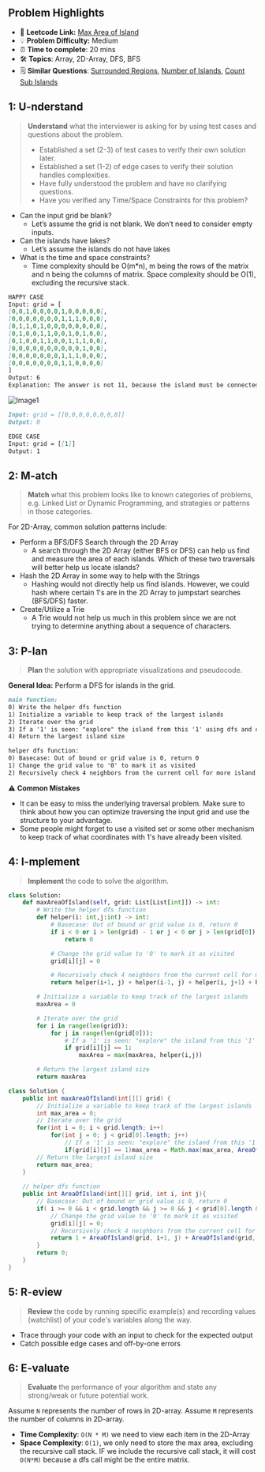 ## Problem Highlights

* 🔗 **Leetcode Link:** [Max Area of Island](https://leetcode.com/problems/max-area-of-island/) 
* 💡 **Problem Difficulty:** Medium
* ⏰ **Time to complete**: 20 mins
* 🛠️ **Topics**: Array, 2D-Array, DFS, BFS
* 🗒️ **Similar Questions**: [Surrounded Regions](https://leetcode.com/problems/surrounded-regions/), [Number of Islands](https://leetcode.com/problems/number-of-islands/), [Count Sub Islands](https://leetcode.com/problems/count-sub-islands/)
    
## 1: U-nderstand
 
> **Understand** what the interviewer is asking for by using test cases and questions about the problem.
> 
> - Established a set (2-3) of test cases to verify their own solution later.
> - Established a set (1-2) of edge cases to verify their solution handles complexities.
> - Have fully understood the problem and have no clarifying questions.
> - Have you verified any Time/Space Constraints for this problem?

- Can the input grid be blank?
    - Let’s assume the grid is not blank. We don’t need to consider empty inputs.
- Can the islands have lakes?
    - Let’s assume the islands do not have lakes
- What is the time and space constraints?
    - Time complexity should be O(m*n), m being the rows of the matrix and n being the columns of matrix. Space complexity should be O(1), excluding the recursive stack.


```markdown
HAPPY CASE
Input: grid = [
[0,0,1,0,0,0,0,1,0,0,0,0,0],
[0,0,0,0,0,0,0,1,1,1,0,0,0],
[0,1,1,0,1,0,0,0,0,0,0,0,0],
[0,1,0,0,1,1,0,0,1,0,1,0,0],
[0,1,0,0,1,1,0,0,1,1,1,0,0],
[0,0,0,0,0,0,0,0,0,0,1,0,0],
[0,0,0,0,0,0,0,1,1,1,0,0,0],
[0,0,0,0,0,0,0,1,1,0,0,0,0]
]
Output: 6
Explanation: The answer is not 11, because the island must be connected 4-directionally.
```
![Image1](https://assets.leetcode.com/uploads/2021/05/01/maxarea1-grid.jpg)
```markdown
Input: grid = [[0,0,0,0,0,0,0,0]]
Output: 0

EDGE CASE
Input: grid = [[1]]
Output: 1

```   
    
## 2: M-atch

> **Match** what this problem looks like to known categories of problems, e.g. Linked List or Dynamic Programming, and strategies or patterns in those categories.

For 2D-Array, common solution patterns include:

- Perform a BFS/DFS Search through the 2D Array
    - A search through the 2D Array (either BFS or DFS) can help us find and measure the area of each islands. Which of these two traversals will better help us locate islands?
- Hash the 2D Array in some way to help with the Strings
    - Hashing would not directly help us find islands. However, we could hash where certain 1's are in the 2D Array to jumpstart searches (BFS/DFS) faster.
- Create/Utilize a Trie
    - A Trie would not help us much in this problem since we are not trying to determine anything about a sequence of characters.



## 3: P-lan

> **Plan** the solution with appropriate visualizations and pseudocode.

**General Idea:** Perform a DFS for islands in the grid.

```markdown
main function:
0) Write the helper dfs function
1) Initialize a variable to keep track of the largest islands
2) Iterate over the grid
3) If a '1' is seen: "explore" the island from this '1' using dfs and check size against previously recorded max area
4) Return the largest island size

helper dfs function:
0) Basecase: Out of bound or grid value is 0, return 0
1) Change the grid value to '0' to mark it as visited
2) Recursively check 4 neighbors from the current cell for more island cells (1's) and tack on 1 to account for this square
```

⚠️ **Common Mistakes**
* It can be easy to miss the underlying traversal problem. Make sure to think about how you can optimize traversing the input grid and use the structure to your advantage.
* Some people might forget to use a visited set or some other mechanism to keep track of what coordinates with 1's have already been visited.

## 4: I-mplement

> **Implement** the code to solve the algorithm.

```python
class Solution:
    def maxAreaOfIsland(self, grid: List[List[int]]) -> int:
        # Write the helper dfs function
        def helper(i: int,j:int) -> int:
            # Basecase: Out of bound or grid value is 0, return 0
            if i < 0 or i > len(grid) - 1 or j < 0 or j > len(grid[0]) - 1 or grid[i][j] == 0:
                return 0

            # Change the grid value to '0' to mark it as visited
            grid[i][j] = 0

            # Recursively check 4 neighbors from the current cell for more island cells (1's) and tack on 1 to account for this square
            return helper(i+1, j) + helper(i-1, j) + helper(i, j+1) + helper(i, j-1) + 1

        # Initialize a variable to keep track of the largest islands
        maxArea = 0 

        # Iterate over the grid
        for i in range(len(grid)):
            for j in range(len(grid[0])):
                # If a '1' is seen: "explore" the island from this '1' using dfs and check size against previously recorded max area
                if grid[i][j] == 1:
                    maxArea = max(maxArea, helper(i,j))

        # Return the largest island size
        return maxArea
```
```java
class Solution {
    public int maxAreaOfIsland(int[][] grid) {
        // Initialize a variable to keep track of the largest islands
        int max_area = 0;
        // Iterate over the grid
        for(int i = 0; i < grid.length; i++)
            for(int j = 0; j < grid[0].length; j++)
                // If a '1' is seen: "explore" the island from this '1' using dfs and check size against previously recorded max area
                if(grid[i][j] == 1)max_area = Math.max(max_area, AreaOfIsland(grid, i, j));
        // Return the largest island size
        return max_area;
    }
    
    // helper dfs function
    public int AreaOfIsland(int[][] grid, int i, int j){
        // Basecase: Out of bound or grid value is 0, return 0
        if( i >= 0 && i < grid.length && j >= 0 && j < grid[0].length && grid[i][j] == 1){
            // Change the grid value to '0' to mark it as visited
            grid[i][j] = 0;
            // Recursively check 4 neighbors from the current cell for more island cells (1's) and tack on 1 to account for this square
            return 1 + AreaOfIsland(grid, i+1, j) + AreaOfIsland(grid, i-1, j) + AreaOfIsland(grid, i, j-1) + AreaOfIsland(grid, i, j+1);
        }
        return 0;
    }
}
```

## 5: R-eview

> **Review** the code by running specific example(s) and recording values (watchlist) of your code's variables along the way.

- Trace through your code with an input to check for the expected output
- Catch possible edge cases and off-by-one errors

## 6: E-valuate

> **Evaluate** the performance of your algorithm and state any strong/weak or future potential work.

Assume `N` represents the number of rows in 2D-array.
Assume `M` represents the number of columns in 2D-array.


* **Time Complexity**: `O(N * M)` we need to view each item in the 2D-Array
* **Space Complexity**: `O(1)`, we only need to store the max area, excluding the recursive call stack. IF we include the recursive call stack, it will cost `O(N*M)` because a dfs call might be the entire matrix. 